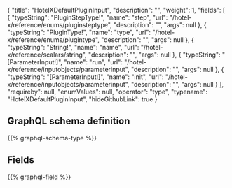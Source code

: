 {
  "title": "HotelXDefaultPluginInput",
  "description": "",
  "weight": 1,
  "fields": [
    {
      "typeString": "PluginStepType!",
      "name": "step",
      "url": "/hotel-x/reference/enums/pluginsteptype",
      "description": "",
      "args": null
    },
    {
      "typeString": "PluginType!",
      "name": "type",
      "url": "/hotel-x/reference/enums/plugintype",
      "description": "",
      "args": null
    },
    {
      "typeString": "String!",
      "name": "name",
      "url": "/hotel-x/reference/scalars/string",
      "description": "",
      "args": null
    },
    {
      "typeString": "[ParameterInput!]",
      "name": "run",
      "url": "/hotel-x/reference/inputobjects/parameterinput",
      "description": "",
      "args": null
    },
    {
      "typeString": "[ParameterInput!]",
      "name": "init",
      "url": "/hotel-x/reference/inputobjects/parameterinput",
      "description": "",
      "args": null
    }
  ],
  "requireby": null,
  "enumValues": null,
  "operator": "type",
  "typename": "HotelXDefaultPluginInput",
  "hideGithubLink": true
}
## GraphQL schema definition

{{% graphql-schema-type %}}

## Fields

{{% graphql-field %}}
